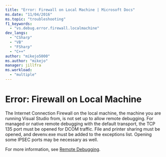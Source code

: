 ```yaml
---
title: "Error: Firewall on Local Machine | Microsoft Docs"
ms.date: "11/04/2016"
ms.topic: "troubleshooting"
f1_keywords: 
  - "vs.debug.error.firewall.localmachine"
dev_langs: 
  - "CSharp"
  - "VB"
  - "FSharp"
  - "C++"
author: "mikejo5000"
ms.author: "mikejo"
manager: jillfra
ms.workload: 
  - "multiple"
---
```

# Error: Firewall on Local Machine
The Internet Connection Firewall on the local machine, the machine you are running Visual Studio from, is not set up to allow remote debugging. For managed or native remote debugging with the default transport, the TCP 135 port must be opened for DCOM traffic. File and printer sharing must be opened, and devenv.exe must be added to the exceptions list. Opening some IPSEC ports may be necessary as well.  
  
 For more information, see [Remote Debugging](../debugger/remote-debugging.md).
